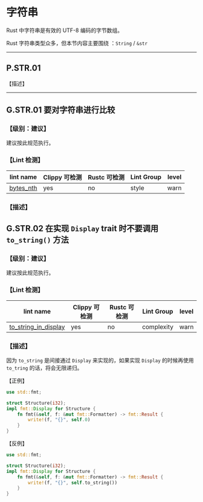 # 字符串

Rust 中字符串是有效的 UTF-8 编码的字节数组。

Rust 字符串类型众多，但本节内容主要围绕 ：`String` / `&str`  

---

## P.STR.01 

【描述】



---



## G.STR.01   要对字符串进行比较

### 【级别：建议】

建议按此规范执行。

### 【Lint 检测】

| lint name                                                    | Clippy 可检测 | Rustc 可检测 | Lint Group | level |
| ------------------------------------------------------------ | ------------- | ------------ | ---------- | ----- |
| [bytes_nth](https://rust-lang.github.io/rust-clippy/master/#bytes_nth) | yes           | no           | style      | warn  |

### 【描述】





## G.STR.02   在实现  `Display` trait 时不要调用 `to_string()` 方法

### 【级别：建议】

建议按此规范执行。

### 【Lint 检测】

| lint name                                                    | Clippy 可检测 | Rustc 可检测 | Lint Group | level |
| ------------------------------------------------------------ | ------------- | ------------ | ---------- | ----- |
| [to_string_in_display](https://rust-lang.github.io/rust-clippy/master/#to_string_in_display) | yes           | no           | complexity | warn  |

### 【描述】

因为 `to_string` 是间接通过 `Display` 来实现的，如果实现 `Display` 的时候再使用 `to_tring` 的话，将会无限递归。

【正例】

```rust
use std::fmt;

struct Structure(i32);
impl fmt::Display for Structure {
    fn fmt(&self, f: &mut fmt::Formatter) -> fmt::Result {
        write!(f, "{}", self.0)
    }
}
```

【反例】

```rust
use std::fmt;

struct Structure(i32);
impl fmt::Display for Structure {
    fn fmt(&self, f: &mut fmt::Formatter) -> fmt::Result {
        write!(f, "{}", self.to_string())
    }
}
```

